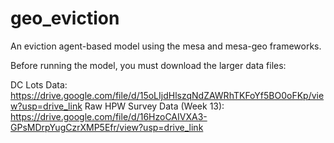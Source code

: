 # geo_eviction
An eviction agent-based model using the mesa and mesa-geo frameworks.


Before running the model, you must download the larger data files: 

DC Lots Data: https://drive.google.com/file/d/15oLIjdHlszqNdZAWRhTKFoYf5BO0oFKp/view?usp=drive_link
Raw HPW Survey Data (Week 13): https://drive.google.com/file/d/16HzoCAIVXA3-GPsMDrpYugCzrXMP5Efr/view?usp=drive_link


